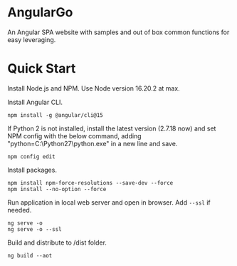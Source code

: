 # AngularGo
An Angular SPA website with samples and out of box common functions for easy leveraging.

# Quick Start

Install Node.js and NPM. Use Node version 16.20.2 at max.

Install Angular CLI.

```
npm install -g @angular/cli@15
```

If Python 2 is not installed, install the latest version (2.7.18 now) and set NPM config with the below command, adding "python=C:\Python27\python.exe" in a new line and save.

```
npm config edit
```

Install packages.

```
npm install npm-force-resolutions --save-dev --force
npm install --no-option --force
```

Run application in local web server and open in browser. Add `--ssl` if needed.

```
ng serve -o
ng serve -o --ssl
```

Build and distribute to /dist folder.

```
ng build --aot
```
